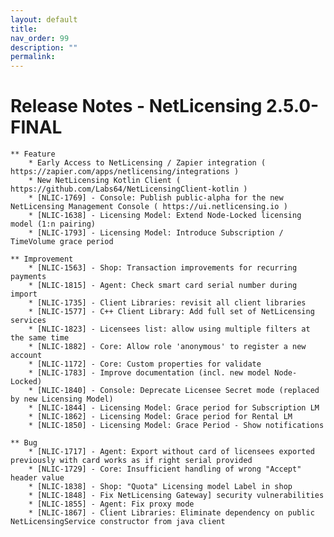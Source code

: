 ```yaml
---
layout: default
title:
nav_order: 99
description: ""
permalink:
---
```


Release Notes - NetLicensing 2.5.0-FINAL
=======================================================================


    ** Feature
        * Early Access to NetLicensing / Zapier integration ( https://zapier.com/apps/netlicensing/integrations )
        * New NetLicensing Kotlin Client ( https://github.com/Labs64/NetLicensingClient-kotlin )
        * [NLIC-1769] - Console: Publish public-alpha for the new NetLicensing Management Console ( https://ui.netlicensing.io )
        * [NLIC-1638] - Licensing Model: Extend Node-Locked licensing model (1:n pairing)
        * [NLIC-1793] - Licensing Model: Introduce Subscription / TimeVolume grace period

    ** Improvement
        * [NLIC-1563] - Shop: Transaction improvements for recurring payments
        * [NLIC-1815] - Agent: Check smart card serial number during import
        * [NLIC-1735] - Client Libraries: revisit all client libraries
        * [NLIC-1577] - C++ Client Library: Add full set of NetLicensing services
        * [NLIC-1823] - Licensees list: allow using multiple filters at the same time
        * [NLIC-1882] - Core: Allow role 'anonymous' to register a new account
        * [NLIC-1172] - Core: Custom properties for validate
        * [NLIC-1783] - Improve documentation (incl. new model Node-Locked)
        * [NLIC-1840] - Console: Deprecate Licensee Secret mode (replaced by new Licensing Model)
        * [NLIC-1844] - Licensing Model: Grace period for Subscription LM
        * [NLIC-1862] - Licensing Model: Grace period for Rental LM    
        * [NLIC-1850] - Licensing Model: Grace Period - Show notifications

    ** Bug
        * [NLIC-1717] - Agent: Export without card of licensees exported previously with card works as if right serial provided
        * [NLIC-1729] - Core: Insufficient handling of wrong "Accept" header value
        * [NLIC-1838] - Shop: "Quota" Licensing model Label in shop
        * [NLIC-1848] - Fix NetLicensing Gateway] security vulnerabilities
        * [NLIC-1855] - Agent: Fix proxy mode
        * [NLIC-1867] - Client Libraries: Eliminate dependency on public NetLicensingService constructor from java client
